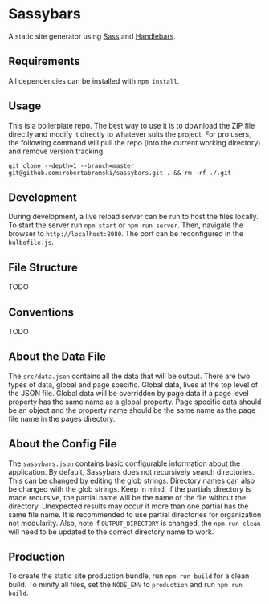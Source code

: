 # Sassybars

A static site generator using [Sass](http://sass-lang.com/) and [Handlebars](http://handlebarsjs.com/).

## Requirements

All dependencies can be installed with `npm install`.

## Usage

This is a boilerplate repo. The best way to use it is to download the ZIP file directly and modify it directly to whatever suits the project. For pro users, the following command will pull the repo (into the current working directory) and remove version tracking.

```
git clone --depth=1 --branch=master git@github.com:robertabramski/sassybars.git . && rm -rf ./.git
```

## Development

During development, a live reload server can be run to host the files locally. To start the server run `npm start` or `npm run server`. Then, navigate the browser to `http://localhost:8080`. The port can be reconfigured in the `bulbofile.js`.

## File Structure

TODO

## Conventions

TODO

## About the Data File

The `src/data.json` contains all the data that will be output. There are two types of data, global and page specific. Global data, lives at the top level of the JSON file. Global data will be overridden by page data if a page level property has the same name as a global property. Page specific data should be an object and the property name should be the same name as the page file name in the pages directory.

## About the Config File

The `sassybars.json` contains basic configurable information about the application. By default, Sassybars does not recursively search directories. This can be changed by editing the glob strings. Directory names can also be changed with the glob strings. Keep in mind, if the partials directory is made recursive, the partial name will be the name of the file without the directory. Unexpected results may occur if more than one partial has the same file name. It is recommended to use partial directories for organization not modularity. Also, note if `OUTPUT_DIRECTORY` is changed, the `npm run clean` will need to be updated to the correct directory name to work.

## Production

To create the static site production bundle, run `npm run build` for a clean build. To minify all files, set the `NODE_ENV` to `production` and run `npm run build`.
